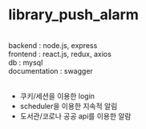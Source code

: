 # library_push_alarm
<br/>
backend : node.js, express
<br/>
frontend : react.js, redux, axios
<br/>
db : mysql
<br/>
documentation : swagger
<br/>
<br/>


- 쿠키/세션을 이용한 login
- scheduler을 이용한 지속적 알림 
- 도서관/코로나 공공 api를 이용한 알람 


